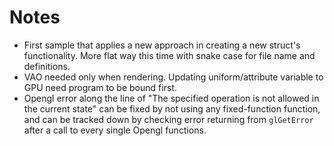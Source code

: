 # Notes

* First sample that applies a new approach in creating a new struct's functionality. More flat way this time with snake case for file name and definitions.
* VAO needed only when rendering. Updating uniform/attribute variable to GPU need program to be bound first.
* Opengl error along the line of "The specified operation is not allowed in the current state" can be fixed by not using any fixed-function function, and can be tracked down by checking error returning from `glGetError` after a call to every single Opengl functions.
